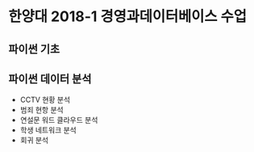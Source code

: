 # 한양대 2018-1 경영과데이터베이스 수업
## 파이썬 기초
## 파이썬 데이터 분석
- CCTV 현황 분석
- 범죄 현항 분석
- 연설문 워드 클라우드 분석
- 학생 네트워크 분석
- 회귀 분석
